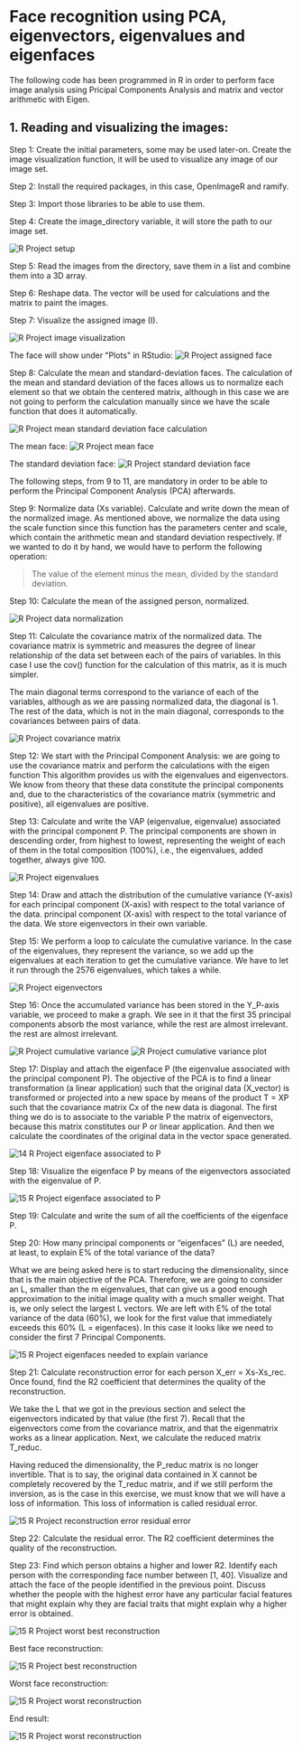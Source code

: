 # Face recognition using PCA, eigenvectors, eigenvalues and eigenfaces

The following code has been programmed in R in order to perform face image analysis using Pricipal Components Analysis and matrix and vector arithmetic with Eigen.

## 1. Reading and visualizing the images:

Step 1: Create the initial parameters, some may be used later-on. Create the image visualization function, it will be used to visualize any image of our image set.

Step 2: Install the required packages, in this case, OpenImageR and ramify.

Step 3: Import those libraries to be able to use them.

Step 4: Create the image_directory variable, it will store the path to our image set.

![R Project setup](https://github.com/MaiteLizarraga/r_eigenfaces_pca/blob/main/capturas/1-set-up.jpg)

Step 5: Read the images from the directory, save them in a list and combine them into a 3D array.

Step 6: Reshape data. The vector will be used for calculations and the matrix to paint the images.

Step 7: Visualize the assigned image (I).

![R Project image visualization](https://github.com/MaiteLizarraga/r_eigenfaces_pca/blob/main/capturas/2-show-assigned-face.jpg)

The face will show under "Plots" in RStudio:
![R Project assigned face](https://github.com/MaiteLizarraga/r_eigenfaces_pca/blob/main/capturas/3-assigned-face.png)

Step 8: Calculate the mean and standard-deviation faces. The calculation of the mean and standard deviation of the faces allows us to normalize each element so that we obtain the centered matrix, although in this case we are not going to perform the calculation manually since we have the scale function that does it automatically.

![R Project mean standard deviation face calculation](https://github.com/MaiteLizarraga/r_eigenfaces_pca/blob/main/capturas/4-mean-face-std-face.jpg)

The mean face:
![R Project mean face](https://github.com/MaiteLizarraga/r_eigenfaces_pca/blob/main/capturas/5-mean-face.png)

The standard deviation face:
![R Project standard deviation face](https://github.com/MaiteLizarraga/r_eigenfaces_pca/blob/main/capturas/6-std-face.png)

The following steps, from 9 to 11, are mandatory in order to be able to perform the Principal Component Analysis (PCA) afterwards.

Step 9: Normalize data (Xs variable). Calculate and write down the mean of the normalized image.
As mentioned above, we normalize the data using the scale function since this function has the parameters center and scale, which contain the arithmetic mean and standard deviation respectively. If we wanted to do it by hand, we would have to perform the following operation:

> The value of the element minus the mean, divided by the standard deviation.

Step 10: Calculate the mean of the assigned person, normalized.

![R Project data normalization](https://github.com/MaiteLizarraga/r_eigenfaces_pca/blob/main/capturas/7-data-normalization.jpg)

Step 11: Calculate the covariance matrix of the normalized data. The covariance matrix is symmetric and measures the degree of linear relationship of the data set between each of the pairs of variables. In this case I use the cov() function for the calculation of this matrix, as it is much simpler.

The main diagonal terms correspond to the variance of each of the variables, although as we are passing normalized data, the diagonal is 1. The rest of the data, which is not in the main diagonal, corresponds to the covariances between pairs of data.

![R Project covariance matrix](https://github.com/MaiteLizarraga/r_eigenfaces_pca/blob/main/capturas/8-covariance-matrix.jpg)

Step 12: We start with the Principal Component Analysis: we are going to use the covariance matrix and perform the calculations with the eigen function
This algorithm provides us with the eigenvalues and eigenvectors. We know from theory that these data constitute the principal components and, due to the characteristics of the covariance matrix (symmetric and positive), all eigenvalues are positive.

Step 13: Calculate and write the VAP (eigenvalue, eigenvalue) associated with the principal component P. The principal components are shown in descending order, from highest to lowest, representing the weight of each of them in the total composition (100%), i.e., the eigenvalues, added together, always give 100.

![R Project eigenvalues](https://github.com/MaiteLizarraga/r_eigenfaces_pca/blob/main/capturas/9-eigenvalues.jpg)

Step 14: Draw and attach the distribution of the cumulative variance (Y-axis) for each principal component (X-axis) with respect to the total variance of the data. principal component (X-axis) with respect to the total variance of the data. We store eigenvectors in their own variable.

Step 15: We perform a loop to calculate the cumulative variance. In the case of the eigenvalues, they represent the variance, so we add up the eigenvalues at each iteration to get the cumulative variance. We have to let it run through the 2576 eigenvalues, which takes a while. 

![R Project eigenvectors](https://github.com/MaiteLizarraga/r_eigenfaces_pca/blob/main/capturas/10-eigenvectors.jpg)

Step 16: Once the accumulated variance has been stored in the Y_P-axis variable, we proceed to make a graph. We see in it that the first 35 principal components absorb the most variance, while the rest are almost irrelevant. the rest are almost irrelevant.

![R Project cumulative variance](https://github.com/MaiteLizarraga/r_eigenfaces_pca/blob/main/capturas/12-cumulative-variance.jpg)
![R Project cumulative variance plot](https://github.com/MaiteLizarraga/r_eigenfaces_pca/blob/main/capturas/13-cumulative-variance-plot.png)

Step 17: Display and attach the eigenface P (the eigenvalue associated with the principal component P). The objective of the PCA is to find a linear transformation (a linear application) such that the original data (X_vector) is transformed or projected into a new space by means of the product T = XP such that the covariance matrix Cx of the new data is diagonal. The first thing we do is to associate to the variable P the matrix of eigenvectors, because this matrix constitutes our P or linear application. And then we calculate the coordinates of the original data in the vector space generated.

![14 R Project eigenface associated to P](https://github.com/MaiteLizarraga/r_eigenfaces_pca/blob/main/capturas/14-eigenface-associated-to-P.jpg)

Step 18: Visualize the eigenface P by means of the eigenvectors associated with the eigenvalue of P.

![15 R Project eigenface associated to P](https://github.com/MaiteLizarraga/r_eigenfaces_pca/blob/main/capturas/15-eigenface-associated-to-P.png)

Step 19: Calculate and write the sum of all the coefficients of the eigenface P.

Step 20: How many principal components or “eigenfaces” (L) are needed, at least, to explain E% of the total variance of the data? 

What we are being asked here is to start reducing the dimensionality, since that is the main objective of the PCA. Therefore, we are going to consider an L, smaller than the m eigenvalues, that can give us a good enough approximation to the initial image quality with a much smaller weight. That is, we only select the largest L vectors. We are left with E% of the total variance of the data (60%), we look for the first value that immediately exceeds this 60% (L = eigenfaces). In this case it looks like we need to consider the first 7 Principal Components.

![15 R Project eigenfaces needed to explain variance](https://github.com/MaiteLizarraga/r_eigenfaces_pca/blob/main/capturas/16-eigenfaces-needed-to-explain-variance.jpg)

Step 21: Calculate reconstruction error for each person X_err = Xs-Xs_rec. Once found, find the R2 coefficient that determines the quality of the reconstruction.

We take the L that we got in the previous section and select the eigenvectors indicated by that value (the first 7). Recall that the eigenvectors come from the covariance matrix, and that the eigenmatrix works as a linear application. Next, we calculate the reduced matrix T_reduc.

Having reduced the dimensionality, the P_reduc matrix is no longer invertible. That is to say, the original data contained in X cannot be completely recovered by the T_reduc matrix, and if we still perform the inversion, as is the case in this exercise, we must know that we will have a loss of information. This loss of information is called residual error.

![15 R Project reconstruction error residual error](https://github.com/MaiteLizarraga/r_eigenfaces_pca/blob/main/capturas/17-reconstruction-error.jpg)

Step 22: Calculate the residual error. The R2 coefficient determines the quality of the reconstruction.

Step 23: Find which person obtains a higher and lower R2. Identify each person with the corresponding face number between [1, 40].  Visualize and attach the face of the people identified in the previous point. Discuss whether the people with the highest error have any particular facial features that might explain why they are facial traits that might explain why a higher error is obtained.

![15 R Project worst best reconstruction](https://github.com/MaiteLizarraga/r_eigenfaces_pca/blob/main/capturas/18-best-worst-reconstruction.jpg)

Best face reconstruction:

![15 R Project best reconstruction](https://github.com/MaiteLizarraga/r_eigenfaces_pca/blob/main/capturas/19-best-reconstruction.png)

Worst face reconstruction:

![15 R Project worst reconstruction](https://github.com/MaiteLizarraga/r_eigenfaces_pca/blob/main/capturas/20-worst-reconstruction.png)

End result:

![15 R Project worst reconstruction](https://github.com/MaiteLizarraga/r_eigenfaces_pca/blob/main/capturas/21-end-result.jpg)
